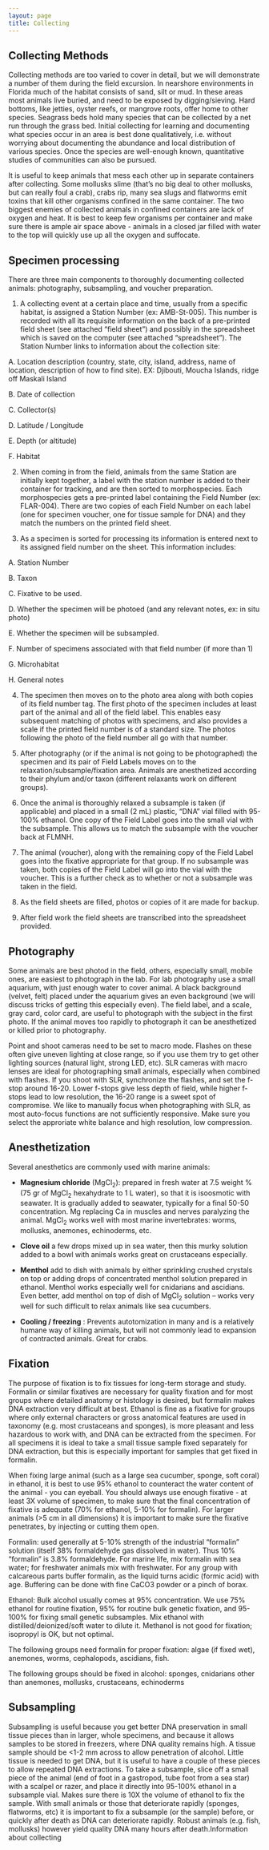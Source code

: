 ```yaml
---
layout: page
title: Collecting
---
```


## Collecting Methods

Collecting methods are too varied to cover in detail, but we will demonstrate a
number of them during the field excursion.  In nearshore environments in Florida
much of the habitat consists of sand, silt or mud.  In these areas most animals
live buried, and need to be exposed by digging/sieving.  Hard bottoms, like
jetties, oyster reefs, or mangrove roots, offer home to other species.  Seagrass
beds hold many species that can be collected by a net run through the grass bed.
Initial collecting for learning and documenting what species occur in an area is
best done qualitatively, i.e. without worrying about documenting the abundance
and local distribution of various species.  Once the species are well-enough
known, quantitative studies of communities can also be pursued.

It is useful to keep animals that mess each other up in separate containers
after collecting.  Some mollusks slime (that’s no big deal to other mollusks,
but can really foul a crab), crabs rip, many sea slugs and flatworms emit toxins
that kill other organisms confined in the same container.  The two biggest
enemies of collected animals in confined containers are lack of oxygen and heat.
It is best to keep few organisms per container and make sure there is ample air
space above - animals in a closed jar filled with water to the top will quickly
use up all the oxygen and suffocate.

## Specimen processing

There are three main components to thoroughly documenting collected animals:
photography, subsampling, and voucher preparation.

1) A collecting event at a certain place and time, usually from a specific
habitat, is assigned a Station Number (ex: AMB-St-005).  This number is recorded
with all its requisite information on the back of a pre-printed field sheet (see
attached “field sheet”) and possibly in the spreadsheet which is saved on the
computer (see attached “spreadsheet”).  The Station Number links to information
about the collection site:

A.  Location description (country, state, city, island, address, name of
location, description of how to find site).  EX: Djibouti, Moucha Islands, ridge
off Maskali Island

B.  Date of collection

C.  Collector(s)

D.  Latitude / Longitude

E. Depth (or altitude)

F.  Habitat

2) When coming in from the field, animals from the same Station are initially
kept together, a label with the station number is added to their container for
tracking, and are then sorted to morphospecies.  Each morphospecies gets a
pre-printed label containing the Field Number (ex: FLAR-004).  There are two
copies of each Field Number on each label (one for specimen voucher, one for
tissue sample for DNA) and they match the numbers on the printed field sheet.


3) As a specimen is sorted for processing its information is entered next to its
assigned field number on the sheet.  This information includes:

A.  Station Number

B.  Taxon

C.  Fixative to be used.

D.  Whether the specimen will be photoed (and any relevant notes, ex: in situ
photo)

E.  Whether the specimen will be subsampled.

F.  Number of specimens associated with that field number (if more than 1)

G.  Microhabitat

H.  General notes

4) The specimen then moves on to the photo area along with both copies of its
field number tag.  The first photo of the specimen includes at least part of the
animal and all of the field label.  This enables easy subsequent matching of
photos with specimens, and also provides a scale if the printed field number is
of a standard size.  The photos following the photo of the field number all go
with that number.

5) After photography (or if the animal is not going to be photographed) the
specimen and its pair of Field Labels moves on to the
relaxation/subsample/fixation area.  Animals are anesthetized according to their
phylum and/or taxon (different relaxants work on different groups).

6) Once the animal is thoroughly relaxed a subsample is taken (if applicable)
and placed in a small (2 mL) plastic, “DNA” vial filled with 95-100% ethanol.
One copy of the Field Label goes into the small vial with the subsample.  This
allows us to match the subsample with the voucher back at FLMNH.

7) The animal (voucher), along with the remaining copy of the Field Label goes
into the fixative appropriate for that group.  If no subsample was taken, both
copies of the Field Label will go into the vial with the voucher.  This is a
further check as to whether or not a subsample was taken in the field.

8) As the field sheets are filled, photos or copies of it are made for backup.

9) After field work the field sheets are transcribed into the spreadsheet
provided.

## Photography

Some animals are best photod in the field, others, especially small, mobile
ones, are easiest to photograph in the lab.  For lab photography use a small
aquarium, with just enough water to cover animal.  A black background (velvet,
felt) placed under the aquarium gives an even background (we will discuss tricks
of getting this especially even).  The field label, and a scale, gray card,
color card, are useful to photograph with the subject in the first photo.  If
the animal moves too rapidly to photograph it can be anesthetized or killed
prior to photography.

Point and shoot cameras need to be set to macro mode.  Flashes on these often
give uneven lighting at close range, so if you use them try to get other
lighting sources (natural light, strong LED, etc).  SLR cameras with macro
lenses are ideal for photographing small animals, especially when combined with
flashes.  If you shoot with SLR, synchronize the flashes, and set the f-stop
around 16-20.  Lower f-stops give less depth of field, while higher f-stops lead
to low resolution, the 16-20 range is a sweet spot of compromise.  We like to
manually focus when photographing with SLR, as most auto-focus functions are not
sufficiently responsive.  Make sure you select the approriate white balance and
high resolution, low compression.

## Anesthetization

Several anesthetics are commonly used with marine animals:

- **Magnesium chloride** (MgCl<sub>2</sub>): prepared in fresh water at 7.5
weight % (75 gr of MgCl<sub>2</sub> hexahydrate to 1 L water), so that it is isoosmotic with
seawater.  It is gradually added to seawater, typically for a final 50-50
concentration.  Mg replacing Ca in muscles and nerves paralyzing the animal.
MgCl<sub>2</sub> works well with most marine invertebrates: worms, mollusks, anemones,
echinoderms, etc.

- **Clove oil** a few drops mixed up in sea water, then this murky
solution added to a bowl with animals works great on crustaceans especially.

- **Menthol** add to dish with animals by either sprinkling crushed crystals on
top or adding drops of concentrated menthol solution prepared in ethanol.
Menthol works especially well for cnidarians and ascidians.  Even better, add
menthol on top of dish of MgCl<sub>2</sub> solution – works very well for such
difficult to relax animals like sea cucumbers.

- **Cooling / freezing** : Prevents autotomization in many and is a relatively
humane way of killing animals, but will not commonly lead to expansion of
contracted animals.  Great for crabs.

## Fixation

The purpose of fixation is to fix tissues for long-term storage and study.
Formalin or similar fixatives are necessary for quality fixation and for most
groups where detailed anatomy or histology is desired, but formalin makes DNA
extraction very difficult at best.  Ethanol is fine as a fixative for groups
where only external characters or gross anatomical features are used in taxonomy
(e.g. most crustaceans and sponges), is more pleasant and less hazardous to work
with, and DNA can be extracted from the specimen.  For all specimens it is ideal
to take a small tissue sample fixed separately for DNA extraction, but this is
especially important for samples that get fixed in formalin.

When fixing large animal (such as a large sea cucumber, sponge, soft coral) in
ethanol, it is best to use 95% ethanol to counteract the water content of the
animal - you can eyeball.  You should always use enough fixative - at least 3X
volume of specimen, to make sure that the final concentration of fixative is
adequate (70% for ethanol, 5-10% for formalin).  For larger animals (>5 cm in
all dimensions) it is important to make sure the fixative penetrates, by
injecting or cutting them open.

Formalin: used generally at 5-10% strength of the industrial “formalin” solution
(itself 38% formaldehyde gas dissolved in water).  Thus 10% “formalin” is 3.8%
formaldehyde.  For marine life, mix formalin with sea water; for freshwater
animals mix with freshwater.  For any group with calcareous parts buffer
formalin, as the liquid turns acidic (formic acid) with age.  Buffering can be
done with fine CaCO3 powder or a pinch of borax.

Ethanol: Bulk alcohol usually comes at 95% concentration.  We use 75% ethanol
for routine fixation, 95% for routine bulk genetic fixation, and 95-100% for
fixing small genetic subsamples.  Mix ethanol with distilled/deionized/soft
water to dilute it.  Methanol is not good for fixation; isopropyl is OK, but not
optimal.

The following groups need formalin for proper fixation: algae (if
fixed wet), anemones, worms, cephalopods, ascidians, fish.

The following groups should be fixed in alcohol: sponges, cnidarians other than
anemones, mollusks, crustaceans, echinoderms

## Subsampling

Subsampling is useful because you get better DNA preservation in small tissue
pieces than in larger, whole specimens, and because it allows samples to be
stored in freezers, where DNA quality remains high.  A tissue sample should be
<1-2 mm across to allow penetration of alcohol.  Little tissue is needed to get
DNA, but it is useful to have a couple of these pieces to allow repeated DNA
extractions.  To take a subsample, slice off a small piece of the animal (end of
foot in a gastropod, tube foot from a sea star) with a scalpel or razer, and
place it directly into 95-100% ethanol in a subsample vial.  Makes sure there is
10X the volume of ethanol to fix the sample.  With small animals or those that
deteriorate rapidly (sponges, flatworms, etc) it is important to fix a subsample
(or the sample) before, or quickly after death as DNA can deteriorate rapidly.
Robust animals (e.g. fish, mollusks) however yield quality DNA many hours after
death.Information about collecting
